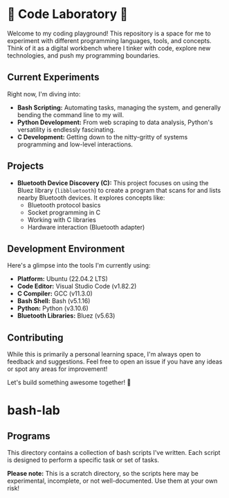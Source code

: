# 🧪 Code Laboratory 🧪

Welcome to my coding playground! This repository is a space for me to experiment with different programming languages, tools, and concepts. Think of it as a digital workbench where I tinker with code, explore new technologies, and push my programming boundaries.

## Current Experiments

Right now, I'm diving into:

- **Bash Scripting:** Automating tasks, managing the system, and generally bending the command line to my will.
- **Python Development:** From web scraping to data analysis, Python's versatility is endlessly fascinating.
- **C Development:** Getting down to the nitty-gritty of systems programming and low-level interactions.

## Projects

- **Bluetooth Device Discovery (C):** This project focuses on using the Bluez library (`libbluetooth`) to create a program that scans for and lists nearby Bluetooth devices. It explores concepts like:
  - Bluetooth protocol basics
  - Socket programming in C
  - Working with C libraries
  - Hardware interaction (Bluetooth adapter)

## Development Environment

Here's a glimpse into the tools I'm currently using:

- **Platform:** Ubuntu (22.04.2 LTS)
- **Code Editor:** Visual Studio Code (v1.82.2)
- **C Compiler:** GCC (v11.3.0)
- **Bash Shell:** Bash (v5.1.16)
- **Python:** Python (v3.10.6)
- **Bluetooth Libraries:** Bluez (v5.63)

## Contributing

While this is primarily a personal learning space, I'm always open to feedback and suggestions. Feel free to open an issue if you have any ideas or spot any areas for improvement!

Let's build something awesome together! 🚀

# bash-lab

## Programs

This directory contains a collection of bash scripts I've written. Each script is designed to perform a specific task or set of tasks.

**Please note:** This is a scratch directory, so the scripts here may be experimental, incomplete, or not well-documented. Use them at your own risk!
